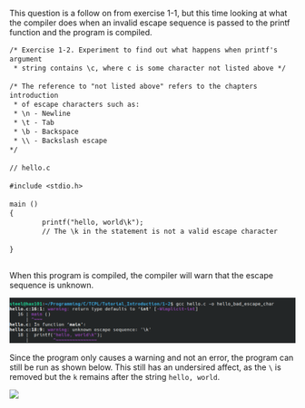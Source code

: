 This question is a follow on from exercise 1-1, but this time looking at what the compiler does when an invalid escape sequence is passed to the printf function and the program is compiled.

```
/* Exercise 1-2. Experiment to find out what happens when printf's argument
 * string contains \c, where c is some character not listed above */

/* The reference to "not listed above" refers to the chapters introduction
 * of escape characters such as:
 * \n - Newline
 * \t - Tab
 * \b - Backspace
 * \\ - Backslash escape
*/

// hello.c

#include <stdio.h>

main ()
{
        printf("hello, world\k");
        // The \k in the statement is not a valid escape character

}


```

When this program is compiled,  the compiler will warn that the escape sequence is unknown. 

![](/Exercises/Images/invalid_escape_seq_complier_warn.png)

Since the program only causes a warning and not an error, the program can still be run as shown below. This still has an undersired affect, as the `\` is removed but the `k` remains after the string `hello, world`.

![](/Exercises/Images/invalid_escape_seq_compiles_and_runs)


